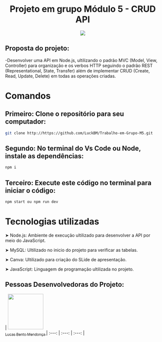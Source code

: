 
<h1 align="center"> Projeto em grupo Módulo 5 - CRUD API  </h1>

<p align="center">
<img src="http://img.shields.io/static/v1?label=STATUS&message=EM%20DESENVOLVIMENTO&color=GREEN&style=for-the-badge"/>
</p>

<h2> Proposta do projeto:</h2>
-Desenvolver uma API em Node.js, ultilizando o padrão MVC (Model, View,  Controller) para organização e os verbos HTTP seguindo o padrão REST (Representational, State, Transfer)  além de implementar CRUD (Create, Read, Update, Delete)  em todas as operações criadas.

<h1> Comandos </h1>

<h2> Primeiro: Clone o repositório para seu computador: </h2>

```sh
git clone http://https://github.com/LuckBM/Trabalho-em-Grupo-M5.git
```
<h2> Segundo: No terminal do Vs Code ou Node, instale as dependências: </h2>

```sh
npm i
```
<h2> Terceiro: Execute este código no terminal para iniciar o código: </h2>

```sh
npm start ou npm run dev
```

# Tecnologias utilizadas 

➤ Node.js: Ambiente de execução ultilizado para desenvolver a API por meio do JavaScript.

➤ MySQL: Ultilizado no inicio do projeto para verificar as tabelas.

➤ Canva: Ultilizado para criação do SLide de apresentação.

➤ JavaScript: Linguagem de programação ultilizada no projeto.


## Pessoas Desenvolvedoras do Projeto:

| [<img src="https://avatars.githubusercontent.com/u/37356058?v=4" width=115><br><sub>Lucas Bento Mendonça </sub>](https://https://github.com/LuckBM) | :---: | :---: | :---: |
